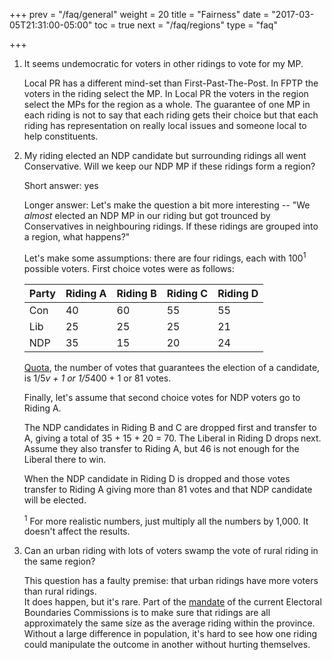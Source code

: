 +++
prev = "/faq/general"
weight = 20
title = "Fairness"
date = "2017-03-05T21:31:00-05:00"
toc = true
next = "/faq/regions"
type = "faq"

+++


1.	It seems undemocratic for voters in other ridings to vote for my MP.

	Local PR has a different mind-set than First-Past-The-Post.  In FPTP the voters in the riding select
	the MP.  In Local PR the voters in the region select the MPs for the region as a whole.  The guarantee
	of one MP in each riding is not to say that each riding gets their choice but that each riding 
	has representation on really local issues and someone local to help constituents.


1. My riding elected an NDP candidate but surrounding ridings all went Conservative.  Will we keep our 
	NDP MP if these ridings form a region?

	Short answer:  yes

	Longer answer:  Let's make the question a bit more interesting -- "We *almost* elected an NDP MP in our
	riding but got trounced by Conservatives in neighbouring ridings.  If these ridings are grouped into
	a region, what happens?"

	Let's make some assumptions:  there are four ridings, each with 100<sup>1</sup> possible voters.  First choice votes
	were as follows:

	<table class="numbers">
		<thead>
		<tr><th>Party</th><th>Riding A</th><th>Riding B</th><th>Riding C</th><th>Riding D</th></tr>
	</thead>
		<tr><td>Con</td><td>40</td><td>60</td><td>55</td><td>55</td></tr>
		<tr><td>Lib</td><td>25</td><td>25</td><td>25</td><td>21</td></tr>
		<tr><td>NDP</td><td>35</td><td>15</td><td>20</td><td>24</td></tr>
	</table>

	[Quota](/details/quota), the number of votes that guarantees the election of a candidate, is 1/5*v + 1 or 1/5*400 + 1 or 81 votes.  

	Finally, let's assume that second choice votes for NDP voters go to Riding A.

	The NDP candidates in Riding B and C are dropped first and transfer to A, giving a total of 35 + 15 + 20 = 70.
	The Liberal in Riding D drops next.  Assume they also transfer to Riding A, but 46 is not enough for the Liberal there
	to win.  

	When the NDP candidate in Riding D is dropped and those votes transfer
	to Riding A giving more than 81 votes and that NDP candidate will be elected.

	<div class="footnotes">
		<p><sup>1</sup> For more realistic numbers, just multiply all the numbers by 1,000.  
			It doesn't affect the results.</p>
	</div>
	

1. Can an urban riding with lots of voters swamp the vote of rural riding in the same region?
	
	This question has a faulty premise:  that urban ridings have more voters than rural ridings.  
	It does happen, but it's rare.  Part of the 
	[mandate](http://www.elections.ca/content.aspx?section=res&dir=cir/red/faq&document=index&lang=e#faq11) 
	of the current Electoral Boundaries Commissions is to make sure that ridings are all 
	approximately the same size as the average riding within the province.  Without a large 
	difference in population, it's hard to see how one riding could manipulate the outcome in 
	another without hurting themselves.

	

